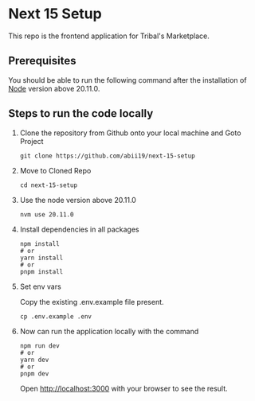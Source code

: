 # Next 15 Setup

This repo is the frontend application for Tribal's Marketplace.

## Prerequisites

You should be able to run the following command after the installation of [Node](http://nodejs.org/) version above 20.11.0.

## Steps to run the code locally

1. Clone the repository from Github onto your local machine and Goto Project

   ```
   git clone https://github.com/abii19/next-15-setup

   ```

2. Move to Cloned Repo

   ```
   cd next-15-setup

   ```

3. Use the node version above 20.11.0

   ```
   nvm use 20.11.0

   ```

4. Install dependencies in all packages

   ```
   npm install
   # or
   yarn install
   # or
   pnpm install
   ```

5. Set env vars

   Copy the existing .env.example file present.

   ```
   cp .env.example .env

   ```

6. Now can run the application locally with the command

   ```
   npm run dev
   # or
   yarn dev
   # or
   pnpm dev
   ```

   Open [http://localhost:3000](http://localhost:3000) with your browser to see the result.
